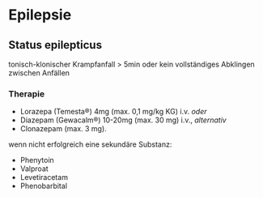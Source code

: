 # Epilepsie

## Status epilepticus

tonisch-klonischer Krampfanfall > 5min oder kein vollständiges Abklingen zwischen Anfällen

### Therapie

- Lorazepa (Temesta®) 4mg (max. 0,1 mg/kg KG) i.v. *oder*
- Diazepam (Gewacalm®) 10-20mg (max. 30 mg) i.v., *alternativ*
- Clonazepam (max. 3 mg).

wenn nicht erfolgreich eine sekundäre Substanz:

- Phenytoin
- Valproat
- Levetiracetam
- Phenobarbital
